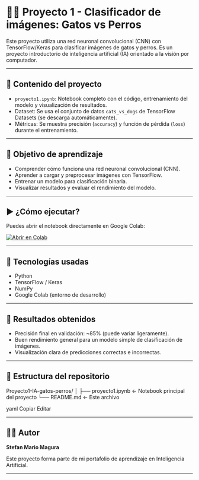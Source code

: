 # 🐶🐱 Proyecto 1 - Clasificador de imágenes: Gatos vs Perros

Este proyecto utiliza una red neuronal convolucional (CNN) con TensorFlow/Keras para clasificar imágenes de gatos y perros. Es un proyecto introductorio de inteligencia artificial (IA) orientado a la visión por computador.

---

## 📁 Contenido del proyecto

- `proyecto1.ipynb`: Notebook completo con el código, entrenamiento del modelo y visualización de resultados.
- Dataset: Se usa el conjunto de datos `cats_vs_dogs` de TensorFlow Datasets (se descarga automáticamente).
- Métricas: Se muestra precisión (`accuracy`) y función de pérdida (`loss`) durante el entrenamiento.

---

## 🧠 Objetivo de aprendizaje

- Comprender cómo funciona una red neuronal convolucional (CNN).
- Aprender a cargar y preprocesar imágenes con TensorFlow.
- Entrenar un modelo para clasificación binaria.
- Visualizar resultados y evaluar el rendimiento del modelo.

---

## ▶️ ¿Cómo ejecutar?

Puedes abrir el notebook directamente en Google Colab:

[![Abrir en Colab](https://colab.research.google.com/assets/colab-badge.svg)](https://colab.research.google.com/github/StefanMarioMagura/Proyecto1-IA-gatos-perros/blob/main/proyecto1.ipynb)

---

## 🧪 Tecnologías usadas

- Python
- TensorFlow / Keras
- NumPy
- Google Colab (entorno de desarrollo)

---

## 📌 Resultados obtenidos

- Precisión final en validación: ~85% (puede variar ligeramente).
- Buen rendimiento general para un modelo simple de clasificación de imágenes.
- Visualización clara de predicciones correctas e incorrectas.

---

## 📂 Estructura del repositorio

Proyecto1-IA-gatos-perros/
│
├── proyecto1.ipynb ← Notebook principal del proyecto
└── README.md ← Este archivo

yaml
Copiar
Editar

---

## 👨‍💻 Autor

**Stefan Mario Magura**

Este proyecto forma parte de mi portafolio de aprendizaje en Inteligencia Artificial.

---
